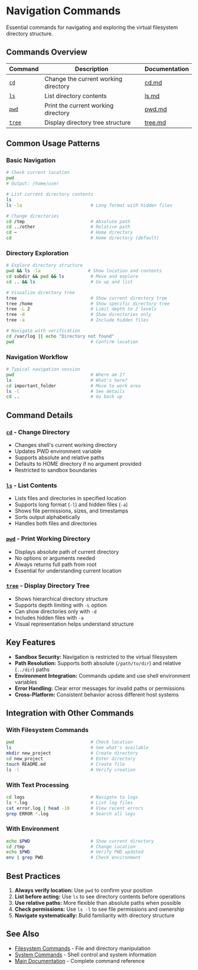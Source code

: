 # Navigation Commands

Essential commands for navigating and exploring the virtual filesystem directory structure.

## Commands Overview

| Command | Description | Documentation |
|---------|-------------|---------------|
| [`cd`](cd.md) | Change the current working directory | [cd.md](cd.md) |
| [`ls`](ls.md) | List directory contents | [ls.md](ls.md) |
| [`pwd`](pwd.md) | Print the current working directory | [pwd.md](pwd.md) |
| [`tree`](tree.md) | Display directory tree structure | [tree.md](tree.md) |

## Common Usage Patterns

### Basic Navigation
```bash
# Check current location
pwd
# Output: /home/user

# List current directory contents
ls
ls -la                          # Long format with hidden files

# Change directories
cd /tmp                         # Absolute path
cd ../other                     # Relative path  
cd ~                            # Home directory
cd                              # Home directory (default)
```

### Directory Exploration
```bash
# Explore directory structure
pwd && ls -la                  # Show location and contents
cd subdir && pwd && ls          # Move and explore
cd .. && ls                     # Go up and list

# Visualize directory tree
tree                            # Show current directory tree
tree /home                      # Show specific directory tree
tree -L 2                       # Limit depth to 2 levels
tree -d                         # Show directories only
tree -a                         # Include hidden files

# Navigate with verification
cd /var/log || echo "Directory not found"
pwd                             # Confirm location
```

### Navigation Workflow
```bash
# Typical navigation session
pwd                             # Where am I?
ls                              # What's here?
cd important_folder             # Move to work area
ls -l                           # See details
cd ..                           # Go back up
```

## Command Details

### [`cd`](cd.md) - Change Directory
- Changes shell's current working directory
- Updates PWD environment variable
- Supports absolute and relative paths
- Defaults to HOME directory if no argument provided
- Restricted to sandbox boundaries

### [`ls`](ls.md) - List Contents  
- Lists files and directories in specified location
- Supports long format (`-l`) and hidden files (`-a`)
- Shows file permissions, sizes, and timestamps
- Sorts output alphabetically
- Handles both files and directories

### [`pwd`](pwd.md) - Print Working Directory
- Displays absolute path of current directory
- No options or arguments needed
- Always returns full path from root
- Essential for understanding current location

### [`tree`](tree.md) - Display Directory Tree
- Shows hierarchical directory structure
- Supports depth limiting with `-L` option
- Can show directories only with `-d`
- Includes hidden files with `-a`
- Visual representation helps understand structure

## Key Features

- **Sandbox Security:** Navigation is restricted to the virtual filesystem
- **Path Resolution:** Supports both absolute (`/path/to/dir`) and relative (`../dir`) paths
- **Environment Integration:** Commands update and use shell environment variables
- **Error Handling:** Clear error messages for invalid paths or permissions
- **Cross-Platform:** Consistent behavior across different host systems

## Integration with Other Commands

### With Filesystem Commands
```bash
pwd                             # Check location
ls                              # See what's available
mkdir new_project               # Create directory
cd new_project                  # Enter directory
touch README.md                 # Create file
ls -l                           # Verify creation
```

### With Text Processing
```bash
cd logs                         # Navigate to logs
ls *.log                        # List log files
cat error.log | head -10        # View recent errors
grep ERROR *.log                # Search all logs
```

### With Environment
```bash
echo $PWD                       # Show current directory
cd /tmp                         # Change location  
echo $PWD                       # Verify PWD updated
env | grep PWD                  # Check environment
```

## Best Practices

1. **Always verify location:** Use `pwd` to confirm your position
2. **List before acting:** Use `ls` to see directory contents before operations
3. **Use relative paths:** More flexible than absolute paths when possible
4. **Check permissions:** Use `ls -l` to see file permissions and ownership
5. **Navigate systematically:** Build familiarity with directory structure

## See Also

- [Filesystem Commands](../filesystem/README.md) - File and directory manipulation
- [System Commands](../system/README.md) - Shell control and system information
- [Main Documentation](../../README.md) - Complete command reference